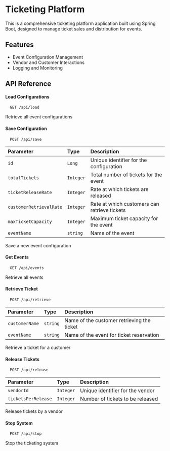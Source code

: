 
# Ticketing Platform

This is a comprehensive ticketing platform application built using Spring Boot, designed to manage ticket sales and distribution for events.

## Features

- Event Configuration Management
- Vendor and Customer Interactions
- Logging and Monitoring



## API Reference

#### Load Configurations

```http
  GET /api/load
```
Retrieve all event configurations

#### Save Configuration

```http
  POST /api/save
```

| Parameter | Type     | Description                |
| :-------- | :------- | :------------------------- |
| `id` | `Long` | Unique identifier for the configuration |
| `totalTickets` | `Integer` |Total number of tickets for the event |
| `ticketReleaseRate` | `Integer` |Rate at which tickets are released |
| `customerRetrievalRate` | `Integer` |Rate at which customers can retrieve tickets |
| `maxTicketCapacity` | `Integer` | Maximum ticket capacity for the event |
| `eventName` | `string` | Name of the event |

Save a new event configuration

#### Get Events

```http
  GET /api/events
```
Retrieve all events

####  Retrieve Ticket
```http
  POST /api/retrieve
```

| Parameter | Type     | Description                       |
| :-------- | :------- | :-------------------------------- |
| `customerName`      | `string` | Name of the customer retrieving the ticket |
| `eventName`      | `string` | Name of the event for ticket reservation |

Retrieve a ticket for a customer

####  Release Tickets
```http
  POST /api/release
```

| Parameter | Type     | Description                       |
| :-------- | :------- | :-------------------------------- |
| `vendorId`      | `Integer` | Unique identifier for the vendor |
| `ticketsPerRelease`      | `Integer` | Number of tickets to be released |

Release tickets by a vendor

####  Stop System
```http
  POST /api/stop
```

Stop the ticketing system
